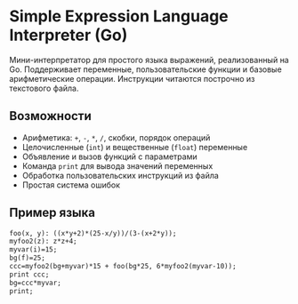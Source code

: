 # Simple Expression Language Interpreter (Go)

Мини-интерпретатор для простого языка выражений, реализованный на Go. Поддерживает переменные, пользовательские функции и базовые арифметические операции. Инструкции читаются построчно из текстового файла.

## Возможности

- Арифметика: `+`, `-`, `*`, `/`, скобки, порядок операций
- Целочисленные (`int`) и вещественные (`float`) переменные
- Объявление и вызов функций с параметрами
- Команда `print` для вывода значений переменных
- Обработка пользовательских инструкций из файла
- Простая система ошибок

## Пример языка

```txt
foo(x, y): ((x*y+2)*(25-x/y))/(3-(x+2*y));
myfoo2(z): z*z+4;
myvar(i)=15;
bg(f)=25;
ccc=myfoo2(bg+myvar)*15 + foo(bg*25, 6*myfoo2(myvar-10));
print ccc;
bg=ccc*myvar;
print;
```

